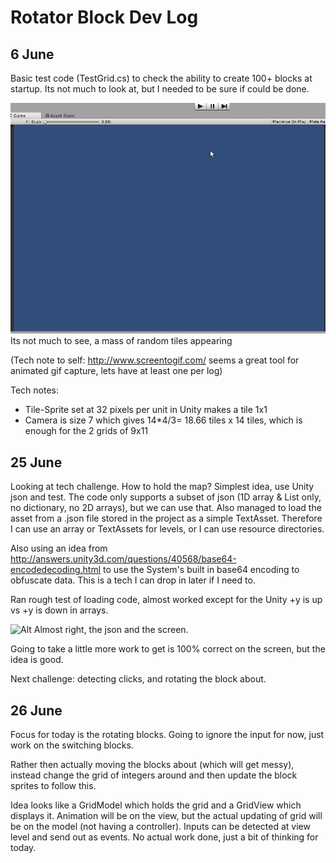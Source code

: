 # Rotator Block Dev Log

## 6 June
Basic test code (TestGrid.cs) to check the ability to create 100+ blocks at startup. Its not much to look at, but I needed to be sure if could be done.

![Alt](devlog-170606.gif) 
Its not much to see, a mass of random tiles appearing

(Tech note to self: http://www.screentogif.com/ seems a great tool for animated gif capture, lets have at least one per log)

Tech notes:
* Tile-Sprite set at 32 pixels per unit in Unity makes a tile 1x1
* Camera is size 7 which gives 14*4/3= 18.66 tiles x 14 tiles, which is enough for the 2 grids of 9x11

## 25 June
Looking at tech challenge. How to hold the map?  Simplest idea, use Unity json and test. The code only supports a subset of json (1D array & List only, no dictionary, no 2D arrays), but we can use that. Also managed to load the asset from a .json file stored in the project as a simple TextAsset. Therefore I can use an array or TextAssets for levels, or I can use resource directories.

Also using an idea from http://answers.unity3d.com/questions/40568/base64-encodedecoding.html to use the System's built in base64 encoding to obfuscate data. This is a tech I can drop in later if I need to.

Ran rough test of loading code, almost worked except for the Unity +y is up vs +y is down in arrays.

![Alt](devlog-172506.gif) 
Almost right, the json and the screen.

Going to take a little more work to get is 100% correct on the screen, but the idea is good.

Next challenge: detecting clicks, and rotating the block about.

## 26 June
Focus for today is the rotating blocks.
Going to ignore the input for now, just work on the switching blocks.

Rather then actually moving the blocks about (which will get messy), instead change the grid of integers around and then update the block sprites to follow this.

Idea looks like a GridModel which holds the grid and a GridView which displays it.  Animation will be on the view, but the actual updating of grid will be on the model (not having a controller).  Inputs can be detected at view level and send out as events.
No actual work done, just a bit of thinking for today.

